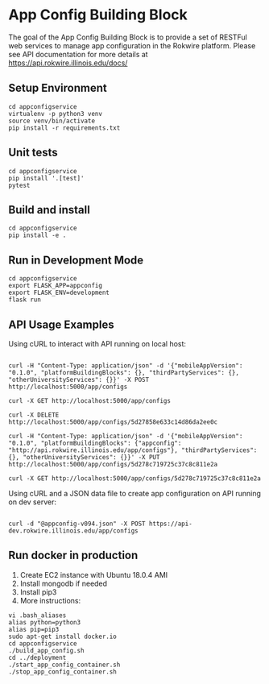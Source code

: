 # App Config Building Block

The goal of the App Config Building Block is to provide a set of RESTFul web services to manage app configuration in the Rokwire platform. 
Please see API documentation for more details at https://api.rokwire.illinois.edu/docs/
                      

## Setup Environment
```
cd appconfigservice
virtualenv -p python3 venv
source venv/bin/activate
pip install -r requirements.txt
```

## Unit tests
```
cd appconfigservice
pip install '.[test]'
pytest
```

## Build and install   
```
cd appconfigservice
pip install -e .
```

## Run in Development Mode
```
cd appconfigservice
export FLASK_APP=appconfig
export FLASK_ENV=development
flask run
```

## API Usage Examples

Using cURL to interact with API running on local host:
```

curl -H "Content-Type: application/json" -d '{"mobileAppVersion": "0.1.0", "platformBuildingBlocks": {}, "thirdPartyServices": {}, "otherUniversityServices": {}}' -X POST http://localhost:5000/app/configs   

curl -X GET http://localhost:5000/app/configs 

curl -X DELETE http://localhost:5000/app/configs/5d27858e633c14d86da2ee0c

curl -H "Content-Type: application/json" -d '{"mobileAppVersion": "0.1.0", "platformBuildingBlocks": {"appconfig": "http://api.rokwire.illinois.edu/app/configs"}, "thirdPartyServices": {}, "otherUniversityServices": {}}' -X PUT http://localhost:5000/app/configs/5d278c719725c37c8c811e2a 

curl -X GET http://localhost:5000/app/configs/5d278c719725c37c8c811e2a

```

Using cURL and a JSON data file to create app configuration on API running on dev server:

```

curl -d "@appconfig-v094.json" -X POST https://api-dev.rokwire.illinois.edu/app/configs

```

## Run docker in production

1. Create EC2 instance with Ubuntu 18.0.4 AMI
2. Install mongodb if needed
3. Install pip3
4. More instructions:

```
vi .bash_aliases
alias python=python3
alias pip=pip3
sudo apt-get install docker.io
cd appconfigservice
./build_app_config.sh
cd ../deployment
./start_app_config_container.sh
./stop_app_config_container.sh

```
